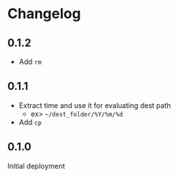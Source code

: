 # Changelog

## 0.1.2
* Add `rm`

## 0.1.1
* Extract time and use it for evaluating dest path
  * ex> `~/dest_folder/%Y/%m/%d`
* Add `cp`

## 0.1.0
Initial deployment